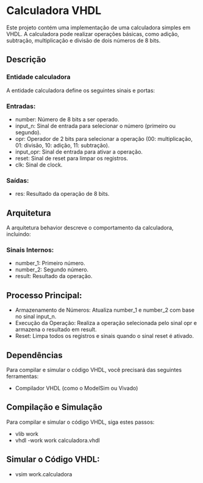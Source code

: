 # Calculadora VHDL

Este projeto contém uma implementação de uma calculadora simples em VHDL. A calculadora pode realizar operações básicas, como adição, subtração, multiplicação e divisão de dois números de 8 bits.

## Descrição

### Entidade calculadora

A entidade calculadora define os seguintes sinais e portas:

### Entradas:

- number: Número de 8 bits a ser operado.
- input_n: Sinal de entrada para selecionar o número (primeiro ou segundo).
- opr: Operador de 2 bits para selecionar a operação (00: multiplicação, 01: divisão, 10: adição, 11: subtração).
- input_opr: Sinal de entrada para ativar a operação.
- reset: Sinal de reset para limpar os registros.
- clk: Sinal de clock.

### Saídas:

- res: Resultado da operação de 8 bits.

## Arquitetura

A arquitetura behavior descreve o comportamento da calculadora, incluindo:

### Sinais Internos:

- number_1: Primeiro número.
- number_2: Segundo número.
- result: Resultado da operação.

## Processo Principal:

- Armazenamento de Números: Atualiza number_1 e number_2 com base no sinal input_n.
- Execução da Operação: Realiza a operação selecionada pelo sinal opr e armazena o resultado em result.
- Reset: Limpa todos os registros e sinais quando o sinal reset é ativado.

## Dependências

Para compilar e simular o código VHDL, você precisará das seguintes ferramentas:

- Compilador VHDL (como o ModelSim ou Vivado)

## Compilação e Simulação

Para compilar e simular o código VHDL, siga estes passos:

- vlib work
- vhdl -work work calculadora.vhdl

## Simular o Código VHDL:

- vsim work.calculadora
